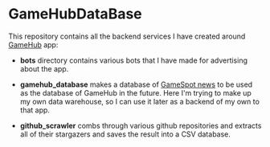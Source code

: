# GameHubDataBase

This repository contains all the backend services I have created
around <a href="https://github.com/hojat72elect/GameHub">GameHub</a> app:

* <b>bots</b> directory contains various bots that I have made for advertising about the app.

* <b>gamehub_database</b> makes a database of <a href="https://www.gamespot.com/news/">GameSpot news</a> to be used as
  the database of GameHub in the future. Here I'm trying to make up my own data warehouse, so I can use it later as a
  backend of my own to that app.
* <b>github_scrawler</b> combs through various github repositories and extracts all of their stargazers and saves the result into a CSV database.
